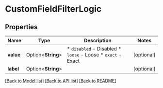 # CustomFieldFilterLogic

## Properties

Name | Type | Description | Notes
------------ | ------------- | ------------- | -------------
**value** | Option<**String**> | * `disabled` - Disabled * `loose` - Loose * `exact` - Exact | [optional]
**label** | Option<**String**> |  | [optional]

[[Back to Model list]](../README.md#documentation-for-models) [[Back to API list]](../README.md#documentation-for-api-endpoints) [[Back to README]](../README.md)


